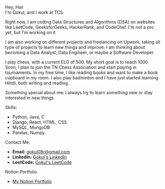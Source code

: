 Hey, Haii  
I'm Gokul, and I work at TCS

Right now, I am coding Data Structures and Algorithms (DSA) on websites like LeetCode, GeeksforGeeks, HackerRank, and CodeChef. I'm not a pro yet, but I'm working on it

I am also working on different projects and freelancing on Upwork, taking all type of projects to learn new things and improve. I am thinking about becoming a Data Analyst, Data Engineer, or maybe a Software Developer.

I play chess, with a current ELO of 500. My short goal is to reach 1000 Soon, I plan to join the TN Chess Association and start playing in tournaments. In my free time, I like reading books and want to make a book cupboard in my room. I also play badminton and I have just started learning Hindi, both writing and reading.

Something special about me: I always try to learn something new or stay interested in new things 

Skills:
- Python, Java, C  
- Django, React, HTML, CSS  
- MySQL, MongoDB  
- Pandas, Numpy

Contact Me:
- **Email:** gokul08r@gmail.com  
- **LinkedIn:** [Gokul's LinkedIn](https://www.linkedin.com/in/gokul8r/)  
- **LeetCode:** [Gokul's LeetCode](https://leetcode.com/u/gokulr08/)

Notion Portfolio
- [My Notion Portfolio](https://gokul08r.notion.site/Hi-I-m-Gokul-f20c05eb444742eaa734fcb1526838c5?pvs=4)
